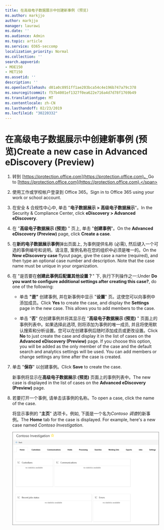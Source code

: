 ```yaml
---
title: 在高级电子数据展示中创建新事例 (预览)
ms.author: markjjo
author: markjjo
manager: laurawi
ms.date: ''
ms.audience: Admin
ms.topic: article
ms.service: O365-seccomp
localization_priority: Normal
ms.collection: ''
search.appverid:
- MOE150
- MET150
ms.assetid: ''
description: ''
ms.openlocfilehash: d01a0c8951ff1ae203bca54c4e196b747a79c378
ms.sourcegitcommit: f57b4001ef1327f0ea622e716a4d7d78f1769b49
ms.translationtype: MT
ms.contentlocale: zh-CN
ms.lasthandoff: 02/23/2019
ms.locfileid: "30220332"
---
```

# <a name="create-a-new-case-in-advanced-ediscovery-preview"></a><span data-ttu-id="7731b-102">在高级电子数据展示中创建新事例 (预览)</span><span class="sxs-lookup"><span data-stu-id="7731b-102">Create a new case in Advanced eDiscovery (Preview)</span></span>    

1. <span data-ttu-id="7731b-103">转到 [https://protection.office.com](https://protection.office.com)。</span><span class="sxs-lookup"><span data-stu-id="7731b-103">Go to [https://protection.office.com](https://protection.office.com).</span></span>
    
2. <span data-ttu-id="7731b-104">使用工作或学校帐户登录到 Office 365。</span><span class="sxs-lookup"><span data-stu-id="7731b-104">Sign in to Office 365 using your work or school account.</span></span>
    
3. <span data-ttu-id="7731b-105">在安全 & 合规性中心中, 单击 "**电子数据展示 > 高级电子数据展示**"。</span><span class="sxs-lookup"><span data-stu-id="7731b-105">In the Security & Compliance Center, click **eDiscovery > Advanced eDiscovery**.</span></span>
 
4. <span data-ttu-id="7731b-106">在 "**高级电子数据展示 (预览)** " 页上, 单击 "**创建事例**"。</span><span class="sxs-lookup"><span data-stu-id="7731b-106">On the **Advanced eDiscovery (Preview)** page, click **Create a case**.</span></span>
    
5. <span data-ttu-id="7731b-p101">在**新的电子数据展示事例**弹出页面上, 为事例提供名称 (必需), 然后键入一个可选的事例编号和说明。请注意, 案例名称在您的组织中必须是唯一的。</span><span class="sxs-lookup"><span data-stu-id="7731b-p101">On the **New eDiscovery case** flyout page, give the case a name (required), and then type an optional case number and description. Note that the case name must be unique in your organization.</span></span>

6. <span data-ttu-id="7731b-109">在 "是否要在**创建此事例后配置其他设置？**" 下, 执行下列操作之一:</span><span class="sxs-lookup"><span data-stu-id="7731b-109">Under **Do you want to configure additional settings after creating this case?**, do one of the following:</span></span>

    - <span data-ttu-id="7731b-p102">单击 **"是"** 创建事例, 并在新事例中显示 "**设置**" 页。这使您可以向事例中添加成员。</span><span class="sxs-lookup"><span data-stu-id="7731b-p102">Click **Yes** to create the case, and display the **Settings** page in the new case. This allows you to add members to the case.</span></span>
    
    - <span data-ttu-id="7731b-p103">单击 "**否**" 仅创建事例并将其显示在 "**高级电子数据展示 (预览)** " 页面上的事例列表中。如果选择此选项, 则将添加为事例的唯一成员, 并且将使用默认搜索和分析设置。您可以在创建事例后随时添加成员或更改设置。</span><span class="sxs-lookup"><span data-stu-id="7731b-p103">Click **No** to just create the case and display it in the list of cases on the **Advanced eDiscovery (Preview)** page. If you choose this option, you will be added as the only member of the case and the default search and analytics settings will be used. You can add members or change settings any time after the case is created.</span></span>

7. <span data-ttu-id="7731b-115">单击 "**保存**" 以创建事例。</span><span class="sxs-lookup"><span data-stu-id="7731b-115">Click **Save** to create the case.</span></span>

    <span data-ttu-id="7731b-116">新事例将显示在**高级电子数据展示 (预览)** 页面上的事例列表中。</span><span class="sxs-lookup"><span data-stu-id="7731b-116">The new case is displayed in the list of cases on the **Advanced eDiscovery (Preview)** page.</span></span> 

8. <span data-ttu-id="7731b-117">若要打开一个事例, 请单击该事例的名称。</span><span class="sxs-lookup"><span data-stu-id="7731b-117">To open a case, click the name of the case.</span></span> 

    <span data-ttu-id="7731b-p104">将显示事例的 "**主页**" 选项卡。例如, 下面是一个名为*Contoso 调查*的新事例。</span><span class="sxs-lookup"><span data-stu-id="7731b-p104">The **Home** tab for the case is displayed. For example, here's a new case named *Contoso Investigation*.</span></span>

    ![高级电子数据展示中的新事例的 "主页" 选项卡](../media/newAeDcase.png)
